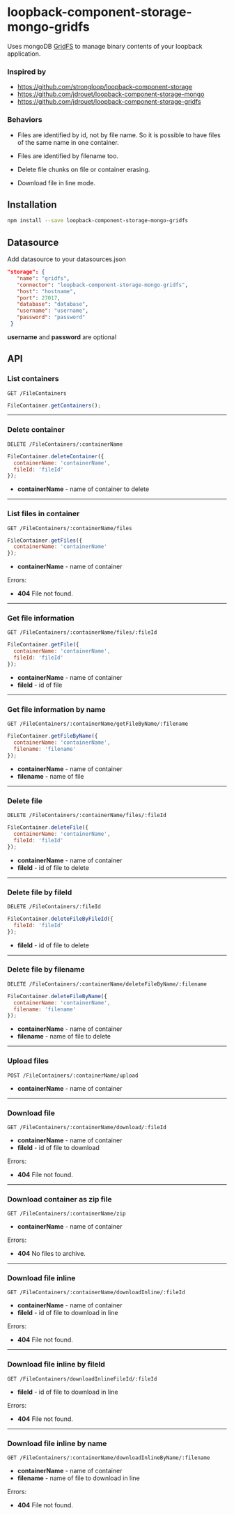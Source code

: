 # loopback-component-storage-mongo-gridfs

Uses mongoDB [GridFS](https://docs.mongodb.org/manual/core/gridfs/) to manage binary contents of your loopback application.

### Inspired by
* https://github.com/strongloop/loopback-component-storage
* https://github.com/jdrouet/loopback-component-storage-mongo
* https://github.com/jdrouet/loopback-component-storage-gridfs

### Behaviors

* Files are identified by id, not by file name. So it is possible to have files of the same name in one container.

* Files are identified by filename too.

* Delete file chunks on file or container erasing.

* Download file in line mode.

## Installation

```bash
npm install --save loopback-component-storage-mongo-gridfs
```

## Datasource

Add datasource to your datasources.json

```json
"storage": {
   "name": "gridfs",
   "connector": "loopback-component-storage-mongo-gridfs",
   "host": "hostname",
   "port": 27017,
   "database": "database",
   "username": "username",
   "password": "password"
 }
```

**username** and **password** are optional

## API

### List containers

```
GET /FileContainers
```
```javascript
FileContainer.getContainers();
```

<hr>

### Delete container

```
DELETE /FileContainers/:containerName
```
```javascript
FileContainer.deleteContainer({
  containerName: 'containerName',
  fileId: 'fileId'
});
```

  * **containerName** - name of container to delete

<hr>

### List files in container

```
GET /FileContainers/:containerName/files
```
```javascript
FileContainer.getFiles({
  containerName: 'containerName'
});
```

  * **containerName** - name of container

Errors:
* **404** File not found.

<hr>

### Get file information

```
GET /FileContainers/:containerName/files/:fileId
```
```javascript
FileContainer.getFile({
  containerName: 'containerName',
  fileId: 'fileId'
});
```

  * **containerName** - name of container
  * **fileId** - id of file

<hr>

### Get file information by name

```
GET /FileContainers/:containerName/getFileByName/:filename
```
```javascript
FileContainer.getFileByName({
  containerName: 'containerName',
  filename: 'filename'
});
```

  * **containerName** - name of container
  * **filename** - name of file

<hr>

### Delete file

```
DELETE /FileContainers/:containerName/files/:fileId
```
```javascript
FileContainer.deleteFile({
  containerName: 'containerName',
  fileId: 'fileId'
});
```

* **containerName** - name of container
* **fileId** - id of file to delete

<hr>

### Delete file by fileId

```
DELETE /FileContainers/:fileId
```
```javascript
FileContainer.deleteFileByFileId({
  fileId: 'fileId'
});
```

* **fileId** - id of file to delete

<hr>

### Delete file by filename

```
DELETE /FileContainers/:containerName/deleteFileByName/:filename
```
```javascript
FileContainer.deleteFileByName({
  containerName: 'containerName',
  filename: 'filename'
});
```

* **containerName** - name of container
* **filename** - name of file to delete

<hr>

### Upload files

```
POST /FileContainers/:containerName/upload
```

* **containerName** - name of container

<hr>

### Download file

```
GET /FileContainers/:containerName/download/:fileId
```

* **containerName** - name of container
* **fileId** - id of file to download

Errors:
* **404** File not found.

<hr>

### Download container as zip file

```
GET /FileContainers/:containerName/zip
```

* **containerName** - name of container

Errors:
* **404** No files to archive.

<hr>

### Download file inline

```
GET /FileContainers/:containerName/downloadInline/:fileId
```

* **containerName** - name of container
* **fileId** - id of file to download in line

Errors:
* **404** File not found.

<hr>

### Download file inline by fileId

```
GET /FileContainers/downloadInlineFileId/:fileId
```

* **fileId** - id of file to download in line

Errors:
* **404** File not found.

<hr>

### Download file inline by name

```
GET /FileContainers/:containerName/downloadInlineByName/:filename
```

* **containerName** - name of container
* **filename** - name of file to download in line

Errors:
* **404** File not found.